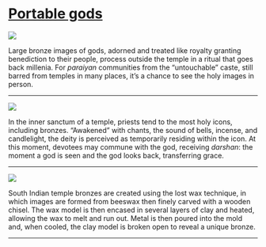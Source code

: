 # [Portable gods](http://artsmia.github.io/griot/#/stories/567)

![](http://cdn.dx.artsmia.org/thumbs/tn_2014_TDX_MIAArtStories_078.jpg)

Large bronze images of gods, adorned and treated like royalty granting benediction to their people, process outside the temple in a ritual that goes back millenia. For *paraiyan* communities from the “untouchable” caste, still barred from temples in many places, it’s a chance to see the holy images in person.    

---

![](http://cdn.dx.artsmia.org/thumbs/tn_2014_TDX_MIAArtStories_075.jpg)

In the inner sanctum of a temple, priests tend to the most holy icons, including bronzes. “Awakened” with chants, the sound of bells, incense, and candlelight, the deity is perceived as temporarily residing within the icon. At this moment, devotees may commune with the god, receiving *darshan*: the moment a god is seen and the god looks back, transferring grace.   

---

![](http://cdn.dx.artsmia.org/thumbs/tn_2014_TDX_MIAArtStories_084.jpg)

South Indian temple bronzes are created using the lost wax technique, in which images are formed from beeswax then finely carved with a wooden chisel. The wax model is then encased in several layers of clay and heated, allowing the wax to melt and run out. Metal is then poured into the mold and, when cooled, the clay model is broken open to reveal a unique bronze. 

---
